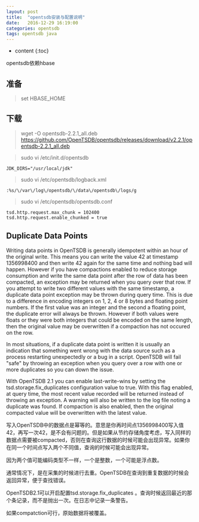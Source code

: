```yaml
---
layout: post
title:  "opentsdb安装与配置说明"
date:   2016-12-29 16:19:00
categories: opentsdb
tags: opentsdb java
---
```


* content
{:toc}

opentsdb依赖hbase





## 准备

>set HBASE_HOME

## 下载

>wget -O opentsdb-2.2.1_all.deb https://github.com/OpenTSDB/opentsdb/releases/download/v2.2.1/opentsdb-2.2.1_all.deb

>sudo vi /etc/init.d/opentsdb 

`JDK_DIRS="/usr/local/jdk"`

>sudo vi /etc/opentsdb/logback.xml 

`:%s/\/var\/log\/opentsdb/\/data\/opentsdb\/logs/g`

>sudo vi /etc/opentsdb/opentsdb.conf

```
tsd.http.request.max_chunk = 102400
tsd.http.request.enable_chunked = true
```

## Duplicate Data Points

Writing data points in OpenTSDB is generally idempotent within an hour of the original write. This means you can write the value 42 at timestamp 1356998400 and then write 42 again for the same time and nothing bad will happen. However if you have compactions enabled to reduce storage consumption and write the same data point after the row of data has been compacted, an exception may be returned when you query over that row. If you attempt to write two different values with the same timestamp, a duplicate data point exception may be thrown during query time. This is due to a difference in encoding integers on 1, 2, 4 or 8 bytes and floating point numbers. If the first value was an integer and the second a floating point, the duplicate error will always be thrown. However if both values were floats or they were both integers that could be encoded on the same length, then the original value may be overwritten if a compaction has not occured on the row.

In most situations, if a duplicate data point is written it is usually an indication that something went wrong with the data source such as a process restarting unexpectedly or a bug in a script. OpenTSDB will fail "safe" by throwing an exception when you query over a row with one or more duplicates so you can down the issue.

With OpenTSDB 2.1 you can enable last-write-wins by setting the tsd.storage.fix_duplicates configuration value to true. With this flag enabled, at query time, the most recent value recorded will be returned instead of throwing an exception. A warning will also be written to the log file noting a duplicate was found. If compaction is also enabled, then the original compacted value will be overwritten with the latest value.

 写入OpenTSDB中的数据点是幂等的。意思是你再时间点1356998400写入值42，再写一次42，是不会有问题的。但是如果从节约存储角度考虑，写入同样的数据点需要被compacted，否则在查询这行数据的时候可能会出现异常。如果你在同一个时间点写入两个不同值，查询的时候可能会出现异常。

因为两个值可能编码类型不一样，一个是整数，一个可能是浮点数。

通常情况下，是在采集的时候进行去重。OpenTSDB在查询到重复数据的时候会返回异常，便于查找错误。

OpenTSDB2.1可以开启配置tsd.storage.fix_duplicates 。查询时候返回最近的那个条记录，而不是抛出一次。在日志中记录一条警告。

如果compatction可行，原始数据将被覆盖。